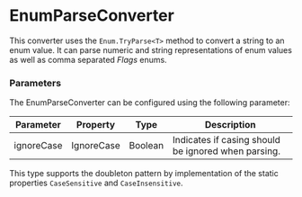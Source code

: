 # EnumParseConverter
This converter uses the `Enum.TryParse<T>` method to convert a string to an enum value.
It can parse numeric and string representations of enum values as well as comma separated _Flags_ enums.

### Parameters
The EnumParseConverter can be configured using the following parameter:

| Parameter | Property | Type | Description |
| --------- | -------- | ---- | ----------- | 
| ignoreCase | IgnoreCase | Boolean | Indicates if casing should be ignored when parsing. | 

This type supports the doubleton pattern by implementation of the static properties `CaseSensitive` and `CaseInsensitive`.

